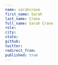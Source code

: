 ```yaml
---
name: sarahcrane
first_name: Sarah
last_name: Crane
full_name: Sarah Crane
role: 
city: 
state: 
github: 
twitter: 
redirect_from: 
published: true
---
```


